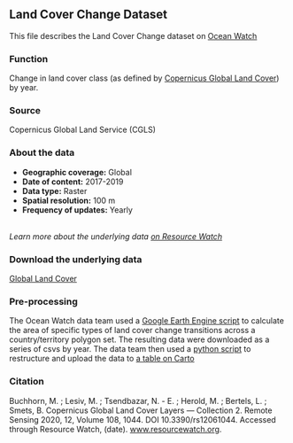## Land Cover Change Dataset
This file describes the Land Cover Change dataset on [Ocean Watch](https://www.oceanwatchdata.org)

### Function
Change in land cover class (as defined by [Copernicus Global Land Cover](https://lcviewer.vito.be/about)) by year.

### Source
Copernicus Global Land Service (CGLS)

### About the data
- **Geographic coverage:** Global
- **Date of content:** 2017-2019
- **Data type:** Raster
- **Spatial resolution:** 100 m
- **Frequency of updates:** Yearly

<br/>*Learn more about the underlying data [on Resource Watch](https://resourcewatch.org/data/explore/Global-Land-Cover-UN-FAO-LCCS-Classification)*

### Download the underlying data
[Global Land Cover](https://lcviewer.vito.be/download) 

### Pre-processing
The Ocean Watch data team used a [Google Earth Engine script](https://code.earthengine.google.com/1a106a75689826e6bf7283b7d7c7f6f5) to calculate the area of specific types of land cover change transitions across a country/territory polygon set. The resulting data were downloaded as a series of csvs by year. The data team then used a [python script](land-cover-change-structuring.py) to restructure and upload the data to [a table on Carto](https://resourcewatch.carto.com/u/wri-rw/dataset/ocn_calcs_016_land_cover_change_by_territory)

### Citation
Buchhorn, M. ; Lesiv, M. ; Tsendbazar, N. - E. ; Herold, M. ; Bertels, L. ; Smets, B. Copernicus Global Land Cover Layers — Collection 2. Remote Sensing 2020, 12, Volume 108, 1044. DOI 10.3390/rs12061044. Accessed through Resource Watch, (date). www.resourcewatch.org.